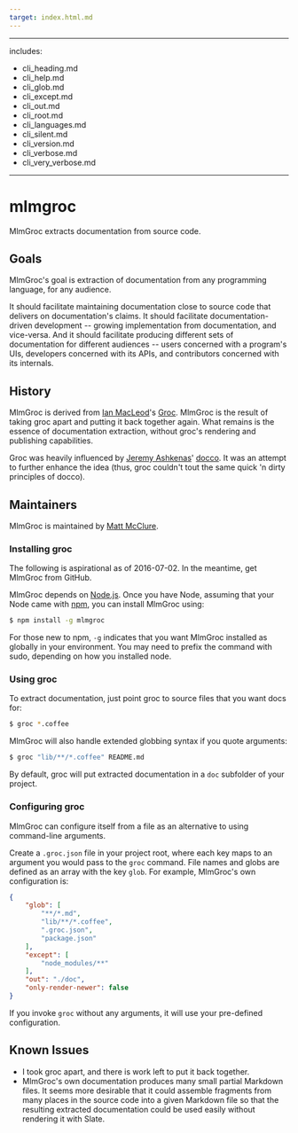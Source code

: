 ```yaml
---
target: index.html.md
---
```

---
includes:
  - cli_heading.md
  - cli_help.md
  - cli_glob.md
  - cli_except.md
  - cli_out.md
  - cli_root.md
  - cli_languages.md
  - cli_silent.md
  - cli_version.md
  - cli_verbose.md
  - cli_very_verbose.md

---
# mlmgroc

MlmGroc extracts documentation from source code.

## Goals

MlmGroc's goal is extraction of documentation from any programming
language, for any audience.

It should facilitate maintaining documentation close to source code
that delivers on documentation's claims. It should facilitate
documentation-driven development -- growing implementation from
documentation, and vice-versa. And it should facilitate producing
different sets of documentation for different audiences -- users
concerned with a program's UIs, developers concerned with its APIs,
and contributors concerned with its internals.

## History

MlmGroc is derived from [Ian MacLeod](https://github.com/nevir)'s
[Groc](https://github.com/nevir/groc). MlmGroc is the result of taking
groc apart and putting it back together again. What remains is the
essence of documentation extraction, without groc's rendering and
publishing capabilities.

Groc was heavily influenced by
[Jeremy Ashkenas](https://github.com/jashkenas)'
[docco](http://jashkenas.github.com/docco/). It was an attempt to
further enhance the idea (thus, groc couldn't tout the same quick 'n
dirty principles of docco).

## Maintainers

MlmGroc is maintained by [Matt McClure](http://matthewlmcclure.com/).

### Installing groc

The following is aspirational as of 2016-07-02. In the meantime, get
MlmGroc from GitHub.

MlmGroc depends on [Node.js](http://nodejs.org/).  Once you have Node,
assuming that your Node came with [npm](http://npmjs.org/), you can
install MlmGroc using:

```bash
$ npm install -g mlmgroc
```

For those new to npm, `-g` indicates that you want MlmGroc installed
as globally in your environment.  You may need to prefix the command
with sudo, depending on how you installed node.

### Using groc

To extract documentation, just point groc to source files that you
want docs for:

```bash
$ groc *.coffee
```

MlmGroc will also handle extended globbing syntax if you quote
arguments:

```bash
$ groc "lib/**/*.coffee" README.md
```

By default, groc will put extracted documentation in a `doc` subfolder
of your project.

### Configuring groc

MlmGroc can configure itself from a file as an alternative to using
command-line arguments.

Create a `.groc.json` file in your project root, where each key maps
to an argument you would pass to the `groc` command.  File names and
globs are defined as an array with the key `glob`.  For example,
MlmGroc's own configuration is:

```json
{
    "glob": [
        "**/*.md",
        "lib/**/*.coffee",
        ".groc.json",
        "package.json"
    ],
    "except": [
        "node_modules/**"
    ],
    "out": "./doc",
    "only-render-newer": false
}
```

If you invoke `groc` without any arguments, it will use your
pre-defined configuration.

## Known Issues

* I took groc apart, and there is work left to put it back together.
* MlmGroc's own documentation produces many small partial Markdown
  files. It seems more desirable that it could assemble fragments from
  many places in the source code into a given Markdown file so that
  the resulting extracted documentation could be used easily without
  rendering it with Slate.
